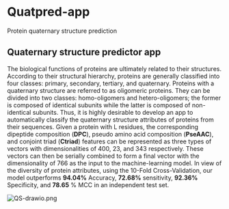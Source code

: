 # Quatpred-app
Protein quaternary structure prediction 

## Quaternary structure predictor app 
The biological functions of proteins are ultimately related to their structures. According to their structural hierarchy, proteins are generally classified into four classes: primary, secondary, tertiary, and quaternary. Proteins with a quaternary structure are referred to as oligomeric proteins. They can be divided into two classes: homo-oligomers and hetero-oligomers; the former is composed of identical subunits while the latter is composed of non-identical subunits. Thus, it is highly desirable to develop an app to automatically classify the quaternary structure attributes of proteins from their sequences. 
Given a protein with L residues, the corresponding dipeptide composition (__DPC__), pseudo amino acid composition (__PseAAC__), and conjoint triad (__Ctriad__) features can be represented as three types of vectors with dimensionalities of 400, 23, and 343 respectively. These vectors can then be serially combined to form a final vector with the dimensionality of 766 as the input to the machine-learning model. In view of the diversity of protein attributes, using the 10-Fold Cross-Validation, our model outperforms __94.04%__ Accuracy, __72.68%__  sensitivity, __92.36%__  Specificity, and __78.65__ % MCC in an independent test set. 

![QS-drawio.png](https://i.postimg.cc/VvdVTzrJ/QS-drawio.png)
